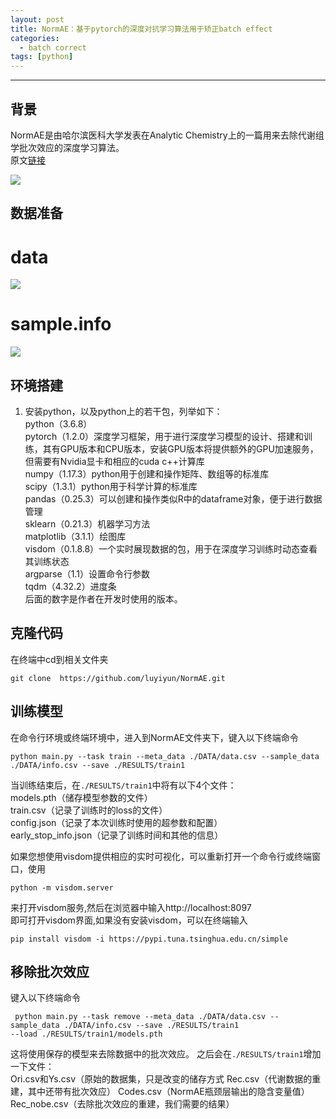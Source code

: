 ```yaml
---
layout: post
title: NormAE：基于pytorch的深度对抗学习算法用于矫正batch effect
categories:
  - batch correct
tags: [python]
---
```

***

## 背景
NormAE是由哈尔滨医科大学发表在Analytic Chemistry上的一篇用来去除代谢组学批次效应的深度学习算法。  
原文[链接](https://pubs.acs.org/doi/full/10.1021/acs.analchem.9b05460)

![](https://pubs.acs.org/na101/home/literatum/publisher/achs/journals/content/ancham/2020/ancham.2020.92.issue-7/acs.analchem.9b05460/20200331/images/medium/ac9b05460_0004.gif)  

## 数据准备  

# data
![](https://pic2.zhimg.com/80/v2-e9d097d05a0968f50473f880e241aa15_1440w.jpg)  

# sample.info
![](https://pic4.zhimg.com/80/v2-885c879d1e9d8f9ad2e70b5b69e1a9b7_1440w.jpg)  


## 环境搭建
 1. 安装python，以及python上的若干包，列举如下：  
            python（3.6.8）  
            pytorch（1.2.0）深度学习框架，用于进行深度学习模型的设计、搭建和训练，其有GPU版本和CPU版本，安装GPU版本将提供额外的GPU加速服务，但需要有Nvidia显卡和相应的cuda c++计算库  
            numpy（1.17.3）python用于创建和操作矩阵、数组等的标准库  
            scipy（1.3.1）python用于科学计算的标准库  
            pandas（0.25.3）可以创建和操作类似R中的dataframe对象，便于进行数据管理  
            sklearn（0.21.3）机器学习方法  
            matplotlib（3.1.1）绘图库  
            visdom（0.1.8.8）一个实时展现数据的包，用于在深度学习训练时动态查看其训练状态  
            argparse（1.1）设置命令行参数  
            tqdm（4.32.2）进度条  
            后面的数字是作者在开发时使用的版本。

## 克隆代码
在终端中cd到相关文件夹
 ``` 
 git clone  https://github.com/luyiyun/NormAE.git
 ```
 
## 训练模型
 在命令行环境或终端环境中，进入到NormAE文件夹下，键入以下终端命令  
 ```
 python main.py --task train --meta_data ./DATA/data.csv --sample_data ./DATA/info.csv --save ./RESULTS/train1
 ```   
 当训练结束后，在`./RESULTS/train1`中将有以下4个文件：  
             models.pth（储存模型参数的文件）   
             train.csv（记录了训练时的loss的文件）  
             config.json（记录了本次训练时使用的超参数和配置）  
             early_stop_info.json（记录了训练时间和其他的信息）  
             
  如果您想使用visdom提供相应的实时可视化，可以重新打开一个命令行或终端窗口，使用  
  ```
  python -m visdom.server
  ```
  来打开visdom服务,然后在浏览器中输入http://localhost:8097  
  即可打开visdom界面,如果没有安装visdom，可以在终端输入
  ```
  pip install visdom -i https://pypi.tuna.tsinghua.edu.cn/simple
  ```

## 移除批次效应
键入以下终端命令  
```
 python main.py --task remove --meta_data ./DATA/data.csv --sample_data ./DATA/info.csv --save ./RESULTS/train1
--load ./RESULTS/train1/models.pth
```
  这将使用保存的模型来去除数据中的批次效应。  之后会在`./RESULTS/train1`增加一下文件：  
             Ori.csv和Ys.csv（原始的数据集，只是改变的储存方式    Rec.csv（代谢数据的重建，其中还带有批次效应）    Codes.csv（NormAE瓶颈层输出的隐含变量值）  
Rec_nobe.csv（去除批次效应的重建，我们需要的结果）



